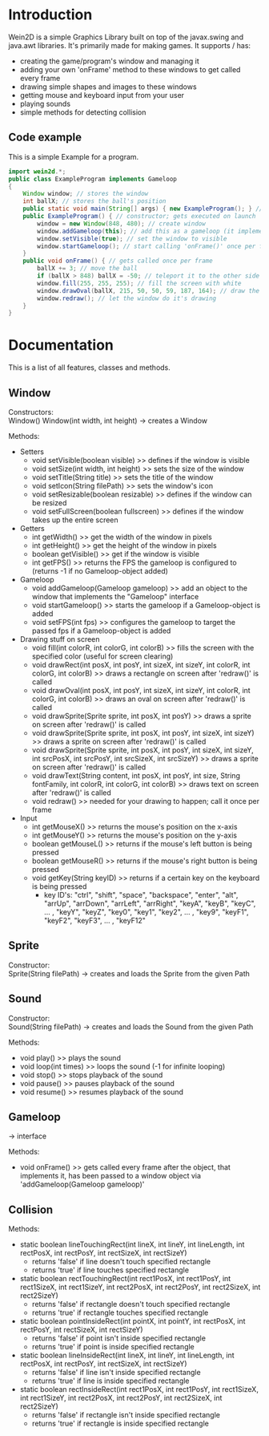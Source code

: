 # Introduction
Wein2D is a simple Graphics Library built on top of the javax.swing and java.awt libraries. It's primarily made for making games. It supports / has:
- creating the game/program's window and managing it
- adding your own 'onFrame' method to these windows to get called every frame
- drawing simple shapes and images to these windows
- getting mouse and keyboard input from your user
- playing sounds
- simple methods for detecting collision

## Code example
This is a simple Example for a program.
```java
import wein2d.*;
public class ExampleProgram implements Gameloop
{
    Window window; // stores the window
    int ballX; // stores the ball's position
    public static void main(String[] args) { new ExampleProgram(); } // create instance of this class on launch
    public ExampleProgram() { // constructor; gets executed on launch
        window = new Window(848, 480); // create window
        window.addGameloop(this); // add this as a gameloop (it implements Gameloop)
        window.setVisible(true); // set the window to visible
        window.startGameloop(); // start calling 'onFrame()' once per frame
    }
    public void onFrame() { // gets called once per frame
        ballX += 3; // move the ball
        if (ballX > 848) ballX = -50; // teleport it to the other side if it hits the edge
        window.fill(255, 255, 255); // fill the screen with white
        window.drawOval(ballX, 215, 50, 50, 59, 187, 164); // draw the ball
        window.redraw(); // let the window do it's drawing
    }
}
```

# Documentation
This is a list of all features, classes and methods.

## Window
Constructors:  
Window()
Window(int width, int height)
-> creates a Window

Methods:
- Setters
   - void setVisible(boolean visible) >> defines if the window is visible
   - void setSize(int width, int height) >> sets the size of the window
   - void setTitle(String title) >> sets the title of the window
   - void setIcon(String filePath)  >> sets the window's icon
   - void setResizable(boolean resizable) >> defines if the window can be resized
   - void setFullScreen(boolean fullscreen) >> defines if the window takes up the entire screen
- Getters
   - int getWidth() >> get the width of the window in pixels
   - int getHeight() >> get the height of the window in pixels
   - boolean getVisible() >> get if the window is visible
   - int getFPS() >> returns the FPS the gameloop is configured to (returns -1 if no Gameloop-object added)
- Gameloop
   - void addGameloop(Gameloop gameloop) >> add an object to the window that implements the "Gameloop" interface
   - void startGameloop() >> starts the gameloop if a Gameloop-object is added
   - void setFPS(int fps) >> configures the gameloop to target the passed fps if a Gameloop-object is added
- Drawing stuff on screen
   - void fill(int colorR, int colorG, int colorB) >> fills the screen with the specified color (useful for screen clearing)
   - void drawRect(int posX, int posY, int sizeX, int sizeY, int colorR, int colorG, int colorB) >> draws a rectangle on screen after 'redraw()' is called
   - void drawOval(int posX, int posY, int sizeX, int sizeY, int colorR, int colorG, int colorB) >> draws an oval on screen after 'redraw()' is called
   - void drawSprite(Sprite sprite, int posX, int posY) >> draws a sprite on screen after 'redraw()' is called
   - void drawSprite(Sprite sprite, int posX, int posY, int sizeX, int sizeY) >> draws a sprite on screen after 'redraw()' is called
   - void drawSprite(Sprite sprite, int posX, int posY, int sizeX, int sizeY, int srcPosX, int srcPosY, int srcSizeX, int srcSizeY) >> draws a sprite on screen after 'redraw()' is called
   - void drawText(String content, int posX, int posY, int size, String fontFamily, int colorR, int colorG, int colorB) >> draws text on screen after 'redraw()' is called
   - void redraw() >> needed for your drawing to happen; call it once per frame
- Input
   - int getMouseX() >> returns the mouse's position on the x-axis
   - int getMouseY() >> returns the mouse's position on the y-axis
   - boolean getMouseL() >> returns if the mouse's left button is being pressed
   - boolean getMouseR() >> returns if the mouse's right button is being pressed
   - void getKey(String keyID) >> returns if a certain key on the keyboard is being pressed
       - key ID's: "ctrl", "shift", "space", "backspace", "enter", "alt", "arrUp", "arrDown", "arrLeft", "arrRight", "keyA", "keyB", "keyC", ... , "keyY", "keyZ", "key0", "key1", "key2", ... , "key9", "keyF1", "keyF2", "keyF3", ... , "keyF12"

## Sprite
Constructor:  
Sprite(String filePath)
-> creates and loads the Sprite from the given Path

## Sound
Constructor:  
Sound(String filePath)
-> creates and loads the Sound from the given Path

Methods:
 - void play() >> plays the sound
 - void loop(int times) >> loops the sound (-1 for infinite looping)
 - void stop() >> stops playback of the sound
 - void pause() >> pauses playback of the sound
 - void resume() >> resumes playback of the sound

## Gameloop
 -> interface  

Methods:
  - void onFrame() >> gets called every frame after the object, that implements it, has been passed to a window object via 'addGameloop(Gameloop gameloop)'

## Collision
Methods:
 - static boolean lineTouchingRect(int lineX, int lineY, int lineLength, int rectPosX, int rectPosY, int rectSizeX, int rectSizeY)
     - returns 'false' if line doesn't touch specified rectangle
     - returns 'true' if line touches specified rectangle
 - static boolean rectTouchingRect(int rect1PosX, int rect1PosY, int rect1SizeX, int rect1SizeY, int rect2PosX, int rect2PosY, int rect2SizeX, int rect2SizeY)
     - returns 'false' if rectangle doesn't touch specified rectangle
     - returns 'true' if rectangle touches specified rectangle
 - static boolean pointInsideRect(int pointX, int pointY, int rectPosX, int rectPosY, int rectSizeX, int rectSizeY)
     - returns 'false' if point isn't inside specified rectangle
     - returns 'true' if point is inside specified rectangle
 - static boolean lineInsideRect(int lineX, int lineY, int lineLength, int rectPosX, int rectPosY, int rectSizeX, int rectSizeY)
     - returns 'false' if line isn't inside specified rectangle
     - returns 'true' if line is inside specified rectangle
 - static boolean rectInsideRect(int rect1PosX, int rect1PosY, int rect1SizeX, int rect1SizeY, int rect2PosX, int rect2PosY, int rect2SizeX, int rect2SizeY)
     - returns 'false' if rectangle isn't inside specified rectangle
     - returns 'true' if rectangle is inside specified rectangle
